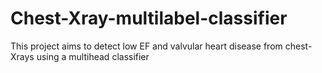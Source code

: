 # Chest-Xray-multilabel-classifier

This project aims to detect low EF and valvular heart disease from chest-Xrays using a multihead classifier

